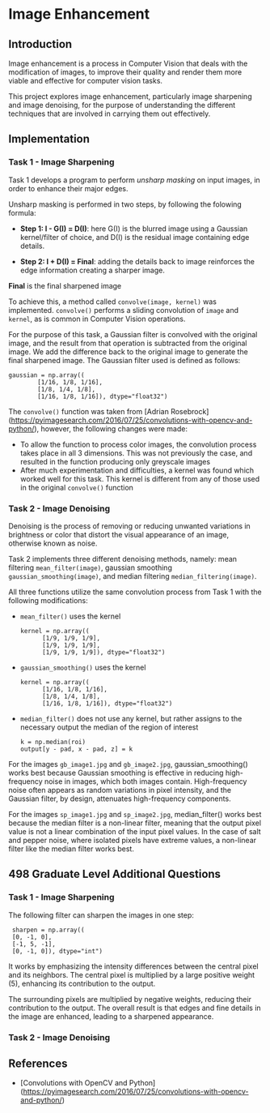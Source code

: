 # Image Enhancement

## Introduction

Image enhancement is a process in Computer Vision that deals with the modification of images, to 
improve their quality and render them more viable and effective for computer vision tasks.

This project explores image enhancement, particularly image sharpening and image denoising, for the 
purpose of understanding the different techniques that are involved in carrying them out effectively.

## Implementation
### Task 1 - Image Sharpening

Task 1 develops a program to perform _unsharp masking_ on input images, in order to enhance their major
edges.

Unsharp masking is performed in two steps, by following the folowing formula:

- **Step 1: I - G(I) = D(I)**: here G(I) is the blurred image using a Gaussian kernel/filter of choice,
and D(I) is the residual image containing edge details.

- **Step 2: I + D(I) = Final**: adding the details back to image reinforces the edge information creating a 
sharper image.

**Final** is the final sharpened image

To achieve this, a method called `convolve(image, kernel)` was implemented.
`convolve()` performs a sliding convolution of `image` and `kernel`, as is common in Computer Vision operations.

For the purpose of this task, a Gaussian filter is convolved with the original image, and the result from that 
operation is subtracted from the original image. We add the difference back to the original image to generate 
the final sharpened image. The Gaussian filter used is defined as follows:

```
gaussian = np.array((
        [1/16, 1/8, 1/16],
        [1/8, 1/4, 1/8],
        [1/16, 1/8, 1/16]), dtype="float32")
```
The `convolve()` function was taken from [Adrian Rosebrock] (https://pyimagesearch.com/2016/07/25/convolutions-with-opencv-and-python/),
however, the following changes were made:

- To allow the function to process color images, the convolution process takes place in all 3 dimensions. This was not previously the case, and resulted in the function producing only greyscale images
- After much experimentation and difficulties, a kernel was found which worked well for this task. This kernel is different from any of those used in the original `convolve()` function

### Task 2 - Image Denoising

Denoising is the process of removing or reducing unwanted variations in brightness or color that distort the 
visual appearance of an image, otherwise known as noise. 

Task 2 implements three different denoising methods, namely: mean filtering `mean_filter(image)`, gaussian 
smoothing `gaussian_smoothing(image)`, and median filtering `median_filtering(image)`.

All three functions utilize the same convolution process from Task 1 with the following modifications:

- `mean_filter()` uses the kernel
  ```
  kernel = np.array((
        [1/9, 1/9, 1/9],
        [1/9, 1/9, 1/9],
        [1/9, 1/9, 1/9]), dtype="float32")
  ```
- `gaussian_smoothing()` uses the kernel
  ```
  kernel = np.array((
        [1/16, 1/8, 1/16],
        [1/8, 1/4, 1/8],
        [1/16, 1/8, 1/16]), dtype="float32")
  ```
- `median_filter()` does not use any kernel, but rather assigns to the necessary output the median of the region of interest
  ```
  k = np.median(roi)
  output[y - pad, x - pad, z] = k	
  ```

For the images `gb_image1.jpg` and `gb_image2.jpg`, gaussian_smoothing() works best because Gaussian smoothing
is effective in reducing high-frequency noise in images, which both images contain. High-frequency noise often 
appears as random variations in pixel intensity, and the Gaussian filter, by design, attenuates high-frequency 
components.

For the images `sp_image1.jpg` and `sp_image2.jpg`, median_filter() works best because the median filter is a 
non-linear filter, meaning that the output pixel value is not a linear combination of the input pixel values. 
In the case of salt and pepper noise, where isolated pixels have extreme values, a non-linear filter like the 
median filter works best.

## 498 Graduate Level Additional Questions
### Task 1 - Image Sharpening
The following filter can sharpen the images in one step:
```
 sharpen = np.array((
 [0, -1, 0],
 [-1, 5, -1],
 [0, -1, 0]), dtype="int")
```
It works by emphasizing the intensity differences between the central pixel and its neighbors. The central 
pixel is multiplied by a large positive weight (5), enhancing its contribution to the output.

The surrounding pixels are multiplied by negative weights, reducing their contribution to the output. The 
overall result is that edges and fine details in the image are enhanced, leading to a sharpened appearance.

### Task 2 - Image Denoising


## References
- [Convolutions with OpenCV and Python] (https://pyimagesearch.com/2016/07/25/convolutions-with-opencv-and-python/)
